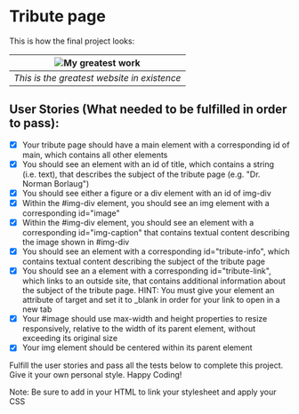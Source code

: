 # Tribute page

This is how the final project looks:

| ![My greatest work](https://i.imgur.com/8mJfn8K.png) |
|:--:|
| *This is the greatest website in existence* |

## User Stories (What needed to be fulfilled in order to pass):

- [x] Your tribute page should have a main element with a corresponding id of main,
	 which contains all other elements
- [x] You should see an element with an id of title, which contains a string (i.e.
 text), that describes the subject of the tribute page (e.g. "Dr. Norman
 Borlaug")
- [x] You should see either a figure or a div element with an id of img-div
- [x] Within the #img-div element, you should see an img element with a
  corresponding id="image"
- [x] Within the #img-div element, you should see an element with a corresponding
 id="img-caption" that contains textual content describing the image shown in
 \#img-div
- [x] You should see an element with a corresponding id="tribute-info", which
 contains textual content describing the subject of the tribute page
- [x] You should see an a element with a corresponding id="tribute-link", which links
 to an outside site, that contains additional information about the subject of
 the tribute page. HINT: You must give your element an attribute of target and
 set it to \_blank in order for your link to open in a new tab
- [x] Your #image should use max-width and height properties to resize responsively,
	 relative to the width of its parent element, without exceeding its original
	 size
- [x] Your img element should be centered within its parent element

Fulfill the user stories and pass all the tests below to complete this project.
Give it your own personal style. Happy Coding!

Note: Be sure to add <link rel="stylesheet" href="styles.css"> in your HTML to
link your stylesheet and apply your CSS
